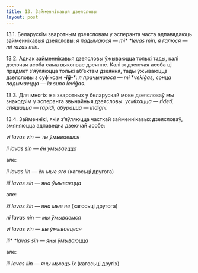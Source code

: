 ```yaml
---
title: 13. Займеннікавыя дзеясловы
layout: post
---
```



13.1. Беларускім зваротным дзеясловам у эсперанта часта адпавядаюць
займеннікавыя дзеясловы: *я падымаюся* — *mi** **levas min, я
галюся* — *mi razas min.*

13.2. Аднак займеннікавыя дзеясловы ўжываюцца толькі тады, калі
дзеючая асоба сама выконвае дзеянне. Калі ж дзеючая асоба ці
прадмет з’яўляюцца толькі аб’ектам дзеяння, тады ўжываюцца
дзеясловы з суфіксам ***-iĝ-****: **я прачынаюся* — *mi**
**vekiĝas, сонца падымаецца* — *la suno leviĝas.*

13.3. Для многіх жа зваротных у беларускай мове дзеясловаў мы
знаходзім у эсперанта звычайныя дзеясловы: *усміхацца* —
*rideti*, *спяшацца* — *rapidi, абурацца* — *indigni.*

13.4. Займеннікі, якія з’яўляюцца часткай займеннікавых дзеясловаў,
змяняюцца адпаведна дзеючай асобе: 

*vi lavas vin* — *ты ўмываешся*

*li lavas sin* — *ён умываецца*

але:

*li lavas lin* — *ён мые яго* (кагосьці другога)

*ŝi lavas sin* — *яна ўмываецца*

але:

*ŝi lavas ŝin* — *яна мые яе* (кагосьці другога)

*ni lavas nin* — *мы ўмываемся*

*vi lavas vin* — *вы ўмываецеся*

*ili** **lavas sin* — *яны ўмываюцца*

але:

*ili lavas ilin* — *яны мыюць іх* (кагосьці другіх)


